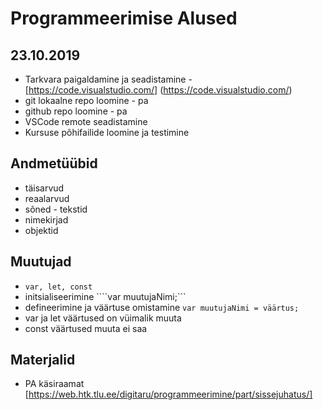 # Programmeerimise Alused
## 23.10.2019
* Tarkvara paigaldamine ja seadistamine - [https://code.visualstudio.com/] (https://code.visualstudio.com/)
* git lokaalne repo loomine - pa
* github repo loomine - pa
* VSCode remote seadistamine
* Kursuse põhifailide loomine ja testimine
## Andmetüübid
* täisarvud
* reaalarvud
* sõned - tekstid
* nimekirjad
* objektid
## Muutujad
* ```var, let, const```
* initsialiseerimine
````var muutujaNimi;```
* defineerimine ja väärtuse omistamine
```var muutujaNimi = väärtus;```
* var ja let väärtused on vüimalik muuta
* const väärtused muuta ei saa
## Materjalid
* PA käsiraamat [https://web.htk.tlu.ee/digitaru/programmeerimine/part/sissejuhatus/]
